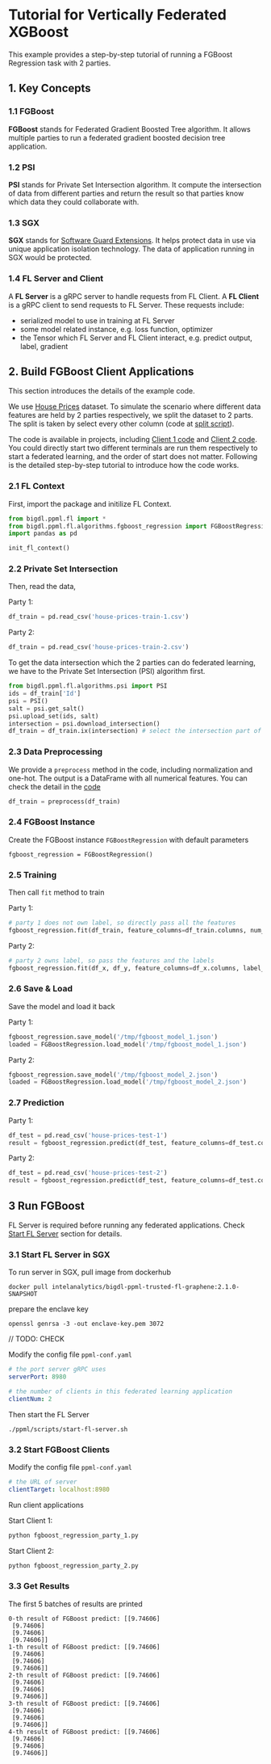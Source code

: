 # Tutorial for Vertically Federated XGBoost
This example provides a step-by-step tutorial of running a FGBoost Regression task with 2 parties.
## 1. Key Concepts
### 1.1 FGBoost 
**FGBoost** stands for Federated Gradient Boosted Tree algorithm. It allows multiple parties to run a federated gradient boosted decision tree application.
### 1.2 PSI
**PSI** stands for Private Set Intersection algorithm. It compute the intersection of data from different parties and return the result so that parties know which data they could collaborate with.
### 1.3 SGX
**SGX** stands for [Software Guard Extensions](https://www.intel.com/content/www/us/en/developer/tools/software-guard-extensions/overview.html). It helps protect data in use via unique application isolation technology. The data of application running in SGX would be protected.

### 1.4 FL Server and Client
A **FL Server** is a gRPC server to handle requests from FL Client. A **FL Client** is a gRPC client to send requests to FL Server. These requests include:
* serialized model to use in training at FL Server
* some model related instance, e.g. loss function, optimizer
* the Tensor which FL Server and FL Client interact, e.g. predict output, label, gradient


## 2. Build FGBoost Client Applications
This section introduces the details of the example code.

We use [House Prices](https://www.kaggle.com/competitions/house-prices-advanced-regression-techniques/data) dataset. To simulate the scenario where different data features are held by 2 parties respectively, we split the dataset to 2 parts. The split is taken by select every other column (code at [split script](scala/ppml/scripts/split_dataset.py)).

The code is available in projects, including [Client 1 code](fgboost_regression_party_1.py) and [Client 2 code](fgboost_regression_party_2.py). You could directly start two different terminals are run them respectively to start a federated learning, and the order of start does not matter. Following is the detailed step-by-step tutorial to introduce how the code works.

### 2.1 FL Context
First, import the package and initilize FL Context.
```python
from bigdl.ppml.fl import *
from bigdl.ppml.fl.algorithms.fgboost_regression import FGBoostRegression
import pandas as pd

init_fl_context()
```

### 2.2 Private Set Intersection
Then, read the data,

Party 1:
```python
df_train = pd.read_csv('house-prices-train-1.csv')
```

Party 2:
```python
df_train = pd.read_csv('house-prices-train-2.csv')
```

To get the data intersection which the 2 parties can do federated learning, we have to the Private Set Intersection (PSI) algorithm first.
```python
from bigdl.ppml.fl.algorithms.psi import PSI
ids = df_train['Id']
psi = PSI()
salt = psi.get_salt()
psi.upload_set(ids, salt)
intersection = psi.download_intersection()
df_train = df_train.ix(intersection) # select the intersection part of training data
```
### 2.3 Data Preprocessing
We provide a `preprocess` method in the code, including normalization and one-hot. The output is a DataFrame with all numerical features. You can check the detail in the [code]()

```python
df_train = preprocess(df_train)
```
### 2.4 FGBoost Instance
Create the FGBoost instance `FGBoostRegression` with default parameters 
```
fgboost_regression = FGBoostRegression()
```
### 2.5 Training
Then call `fit` method to train

Party 1:
```python
# party 1 does not own label, so directly pass all the features
fgboost_regression.fit(df_train, feature_columns=df_train.columns, num_round=100)
```
Party 2:
```python
# party 2 owns label, so pass the features and the labels
fgboost_regression.fit(df_x, df_y, feature_columns=df_x.columns, label_columns=['SalePrice'], num_round=100)
```
### 2.6 Save & Load
Save the model and load it back

Party 1:
```python
fgboost_regression.save_model('/tmp/fgboost_model_1.json')
loaded = FGBoostRegression.load_model('/tmp/fgboost_model_1.json')
```
Party 2:
```python
fgboost_regression.save_model('/tmp/fgboost_model_2.json')
loaded = FGBoostRegression.load_model('/tmp/fgboost_model_2.json')
```
### 2.7 Prediction
Party 1:
```python
df_test = pd.read_csv('house-prices-test-1')
result = fgboost_regression.predict(df_test, feature_columns=df_test.columns)
```

Party 2:
```python
df_test = pd.read_csv('house-prices-test-2')
result = fgboost_regression.predict(df_test, feature_columns=df_test.columns)
```
## 3 Run FGBoost
FL Server is required before running any federated applications. Check [Start FL Server]() section for details.
### 3.1 Start FL Server in SGX
To run server in SGX, pull image from dockerhub
```
docker pull intelanalytics/bigdl-ppml-trusted-fl-graphene:2.1.0-SNAPSHOT
```
prepare the enclave key
```
openssl genrsa -3 -out enclave-key.pem 3072
```
// TODO: CHECK

Modify the config file `ppml-conf.yaml`
```yaml
# the port server gRPC uses
serverPort: 8980

# the number of clients in this federated learning application
clientNum: 2
```
Then start the FL Server
```
./ppml/scripts/start-fl-server.sh 
```
### 3.2 Start FGBoost Clients
Modify the config file `ppml-conf.yaml`
```yaml
# the URL of server
clientTarget: localhost:8980
```
Run client applications

Start Client 1:
```bash
python fgboost_regression_party_1.py
```
Start Client 2:
```bash
python fgboost_regression_party_2.py
```
### 3.3 Get Results
The first 5 batches of results are printed
```
0-th result of FGBoost predict: [[9.74606]
 [9.74606]
 [9.74606]
 [9.74606]]
1-th result of FGBoost predict: [[9.74606]
 [9.74606]
 [9.74606]
 [9.74606]]
2-th result of FGBoost predict: [[9.74606]
 [9.74606]
 [9.74606]
 [9.74606]]
3-th result of FGBoost predict: [[9.74606]
 [9.74606]
 [9.74606]
 [9.74606]]
4-th result of FGBoost predict: [[9.74606]
 [9.74606]
 [9.74606]
 [9.74606]]

```